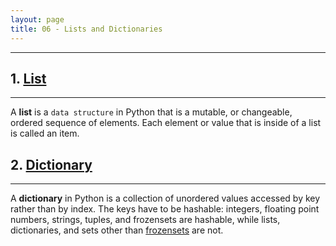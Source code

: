 ```yaml
---
layout: page
title: 06 - Lists and Dictionaries
---
```

***

## 1. [List](https://g-kutty.github.io/py-tour/lessons/06/list)
***

A __list__ is a `data structure` in Python that is a mutable, or changeable, ordered sequence of elements. Each element or value that is inside of a list is called an item.

## 2. [Dictionary](https://g-kutty.github.io/py-tour/lessons/06/dictionary)
***

A __dictionary__ in Python is a collection of unordered values accessed by key rather than by index. The keys have to be hashable: integers, floating point numbers, strings, tuples, and frozensets are hashable, while lists, dictionaries, and sets other than [frozensets](https://g-kutty.github.io/py-tour/lessons/06/frozen_set) are not.